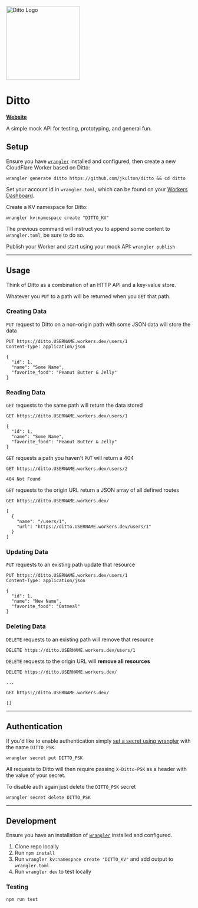<img alt="Ditto Logo" src="https://user-images.githubusercontent.com/6694167/117236689-35701f80-adf7-11eb-9c5c-c7c05c747d0f.png" width="200" />


# Ditto

**[Website](https://ditto.pages.dev/)**

A simple mock API for testing, prototyping, and general fun.

## Setup

Ensure you have [`wrangler`](https://github.com/cloudflare/wrangler) installed and configured, then create a new CloudFlare Worker based on Ditto:

```
wrangler generate ditto https://github.com/jkulton/ditto && cd ditto
```

Set your account id in `wrangler.toml`, which can be found on your [Workers Dashboard](https://dash.cloudflare.com/?to=/:account/workers).

Create a KV namespace for Ditto:

```
wrangler kv:namespace create "DITTO_KV"
```

The previous command will instruct you to append some content to `wrangler.toml`, be sure to do so.

Publish your Worker and start using your mock API: `wrangler publish`

---

## Usage


Think of Ditto as a combination of an HTTP API and a key-value store.

Whatever you `PUT` to a path will be returned when you `GET` that path.

### Creating Data

`PUT` request to Ditto on a non-origin path with some JSON data will store the data

```http
PUT https://ditto.USERNAME.workers.dev/users/1
Content-Type: application/json

{
  "id": 1,
  "name": "Some Name",
  "favorite_food": "Peanut Butter & Jelly"
}
```


### Reading Data

`GET` requests to the same path will return the data stored

```http
GET https://ditto.USERNAME.workers.dev/users/1

{
  "id": 1,
  "name": "Some Name",
  "favorite_food": "Peanut Butter & Jelly"
}
```


`GET` requests a path you haven't `PUT` will return a 404

```http
GET https://ditto.USERNAME.workers.dev/users/2

404 Not Found
```


`GET` requests to the origin URL return a JSON array of all defined routes

```http
GET https://ditto.USERNAME.workers.dev/

[
  {
    "name": "/users/1",
    "url": "https://ditto.USERNAME.workers.dev/users/1"
  }
]
```

### Updating Data

`PUT` requests to an existing path update that resource

```http
PUT https://ditto.USERNAME.workers.dev/users/1
Content-Type: application/json

{
  "id": 1,
  "name": "New Name",
  "favorite_food": "Oatmeal"
}
```

### Deleting Data

`DELETE` requests to an existing path will remove that resource

```http
DELETE https://ditto.USERNAME.workers.dev/users/1
```

`DELETE` requests to the origin URL will **remove all resources**

```http
DELETE https://ditto.USERNAME.workers.dev/

...

GET https://ditto.USERNAME.workers.dev/

[]
```

---

## Authentication

If you'd like to enable authentication simply [set a secret using wrangler](https://developers.cloudflare.com/workers/cli-wrangler/commands#secret) with the name `DITTO_PSK`.

```
wrangler secret put DITTO_PSK
```

All requests to Ditto will then require passing `X-Ditto-PSK` as a header with the value of your secret.

To disable auth again just delete the `DITTO_PSK` secret

```
wrangler secret delete DITTO_PSK
```

---

## Development

Ensure you have an installation of [`wrangler`](https://github.com/cloudflare/wrangler) installed and configured.

1. Clone repo locally
2. Run `npm install`
3. Run `wrangler kv:namespace create "DITTO_KV"` and add output to `wrangler.toml`
4. Run `wrangler dev` to test locally

### Testing

```
npm run test
```


